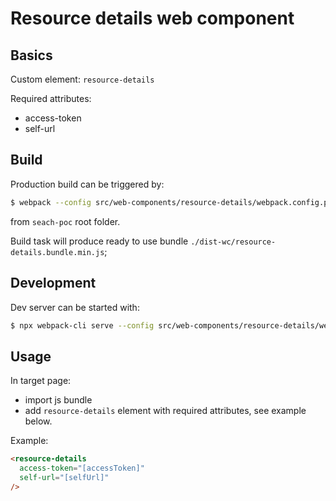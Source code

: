 
# Resource details web component

## Basics

Custom element: `resource-details`

Required attributes:
* access-token
* self-url

## Build

Production build can be triggered by:
```bash
$ webpack --config src/web-components/resource-details/webpack.config.prod.js
```
from `seach-poc` root folder.

Build task will produce ready to use bundle `./dist-wc/resource-details.bundle.min.js`;

## Development

Dev server can be started with:
```bash
$ npx webpack-cli serve --config src/web-components/resource-details/webpack.config.dev.js
```

## Usage

In target page:
* import js bundle
* add `resource-details` element with required attributes, see example below.


Example:
```html
<resource-details
  access-token="[accessToken]"
  self-url="[selfUrl]"
/>
```

